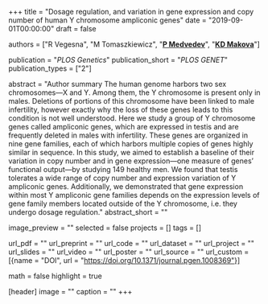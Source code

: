 +++
title = "Dosage regulation, and variation in gene expression and copy number of human Y chromosome ampliconic genes"
date = "2019-09-01T00:00:00"
draft = false

authors = ["R Vegesna", "M Tomaszkiewicz", "[__P Medvedev__](http://medvedevgroup.com)", "[__KD Makova__](http://www.bx.psu.edu/makova_lab)"]

publication = "_PLOS Genetics_"
publication_short = "_PLOS GENET_"
publication_types = ["2"]

abstract = "Author summary The human genome harbors two sex chromosomes—X and Y. Among them, the Y chromosome is present only in males. Deletions of portions of this chromosome have been linked to male infertility, however exactly why the loss of these genes leads to this condition is not well understood. Here we study a group of Y chromosome genes called ampliconic genes, which are expressed in testis and are frequently deleted in males with infertility. These genes are organized in nine gene families, each of which harbors multiple copies of genes highly similar in sequence. In this study, we aimed to establish a baseline of their variation in copy number and in gene expression—one measure of genes’ functional output—by studying 149 healthy men. We found that testis tolerates a wide range of copy number and expression variation of Y ampliconic genes. Additionally, we demonstrated that gene expression within most Y ampliconic gene families depends on the expression levels of gene family members located outside of the Y chromosome, i.e. they undergo dosage regulation."
abstract_short = ""

image_preview = ""
selected = false
projects = []
tags = []

url_pdf = ""
url_preprint = ""
url_code = ""
url_dataset = ""
url_project = ""
url_slides = ""
url_video = ""
url_poster = ""
url_source = ""
url_custom = [{name = "DOI", url = "https://doi.org/10.1371/journal.pgen.1008369"}]

math = false
highlight = true

[header]
image = ""
caption = ""
+++
